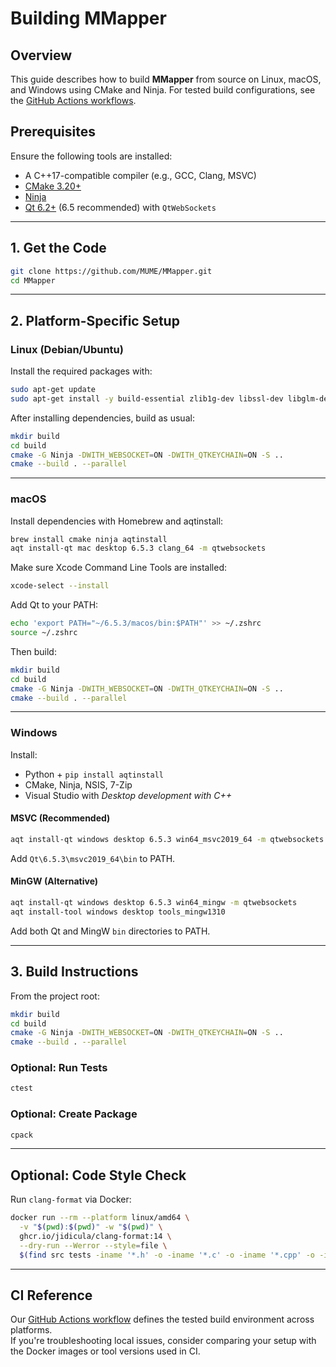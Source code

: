 # Building MMapper

## Overview

This guide describes how to build **MMapper** from source on Linux, macOS, and Windows using CMake and Ninja. For tested build configurations, see the [GitHub Actions workflows](.github/workflows).

## Prerequisites

Ensure the following tools are installed:

- A C++17-compatible compiler (e.g., GCC, Clang, MSVC)
- [CMake 3.20+](https://cmake.org/)
- [Ninja](https://ninja-build.org/)
- [Qt 6.2+](https://www.qt.io/) (6.5 recommended) with `QtWebSockets`

---

## 1. Get the Code

```bash
git clone https://github.com/MUME/MMapper.git
cd MMapper
```

---

## 2. Platform-Specific Setup

### Linux (Debian/Ubuntu)

Install the required packages with:

```bash
sudo apt-get update
sudo apt-get install -y build-essential zlib1g-dev libssl-dev libglm-dev cmake ninja-build qt6-base-dev qt6-base-dev-tools libqt6opengl6-dev libqt6websockets6-dev qtkeychain-qt6-dev
```

After installing dependencies, build as usual:

```bash
mkdir build
cd build
cmake -G Ninja -DWITH_WEBSOCKET=ON -DWITH_QTKEYCHAIN=ON -S ..
cmake --build . --parallel
```

---

### macOS

Install dependencies with Homebrew and aqtinstall:

```bash
brew install cmake ninja aqtinstall
aqt install-qt mac desktop 6.5.3 clang_64 -m qtwebsockets
```

Make sure Xcode Command Line Tools are installed:

```bash
xcode-select --install
```

Add Qt to your PATH:

```bash
echo 'export PATH="~/6.5.3/macos/bin:$PATH"' >> ~/.zshrc
source ~/.zshrc
```

Then build:

```bash
mkdir build
cd build
cmake -G Ninja -DWITH_WEBSOCKET=ON -DWITH_QTKEYCHAIN=ON -S ..
cmake --build . --parallel
```

---

### Windows

Install:

- Python + `pip install aqtinstall`
- CMake, Ninja, NSIS, 7-Zip
- Visual Studio with *Desktop development with C++*

#### MSVC (Recommended)

```bash
aqt install-qt windows desktop 6.5.3 win64_msvc2019_64 -m qtwebsockets
```

Add `Qt\6.5.3\msvc2019_64\bin` to PATH.

#### MinGW (Alternative)

```bash
aqt install-qt windows desktop 6.5.3 win64_mingw -m qtwebsockets
aqt install-tool windows desktop tools_mingw1310
```

Add both Qt and MingW `bin` directories to PATH.

---

## 3. Build Instructions

From the project root:

```bash
mkdir build
cd build
cmake -G Ninja -DWITH_WEBSOCKET=ON -DWITH_QTKEYCHAIN=ON -S ..
cmake --build . --parallel
```

### Optional: Run Tests

```bash
ctest
```

### Optional: Create Package

```bash
cpack
```

---

## Optional: Code Style Check

Run `clang-format` via Docker:

```bash
docker run --rm --platform linux/amd64 \
  -v "$(pwd):$(pwd)" -w "$(pwd)" \
  ghcr.io/jidicula/clang-format:14 \
  --dry-run --Werror --style=file \
  $(find src tests -iname '*.h' -o -iname '*.c' -o -iname '*.cpp' -o -iname '*.hpp')
```

---

## CI Reference

Our [GitHub Actions workflow](.github/workflows/ci.yml) defines the tested build environment across platforms.\
If you're troubleshooting local issues, consider comparing your setup with the Docker images or tool versions used in CI.
